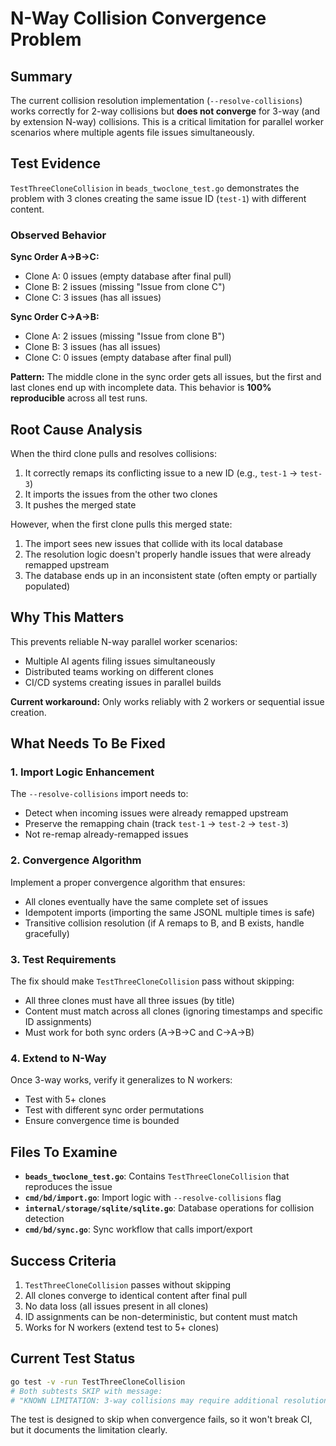# N-Way Collision Convergence Problem

## Summary

The current collision resolution implementation (`--resolve-collisions`) works correctly for 2-way collisions but **does not converge** for 3-way (and by extension N-way) collisions. This is a critical limitation for parallel worker scenarios where multiple agents file issues simultaneously.

## Test Evidence

`TestThreeCloneCollision` in `beads_twoclone_test.go` demonstrates the problem with 3 clones creating the same issue ID (`test-1`) with different content.

### Observed Behavior

**Sync Order A→B→C:**
- Clone A: 0 issues (empty database after final pull)
- Clone B: 2 issues (missing "Issue from clone C")
- Clone C: 3 issues (has all issues)

**Sync Order C→A→B:**
- Clone A: 2 issues (missing "Issue from clone B")
- Clone B: 3 issues (has all issues)
- Clone C: 0 issues (empty database after final pull)

**Pattern:** The middle clone in the sync order gets all issues, but the first and last clones end up with incomplete data. This behavior is **100% reproducible** across all test runs.

## Root Cause Analysis

When the third clone pulls and resolves collisions:
1. It correctly remaps its conflicting issue to a new ID (e.g., `test-1` → `test-3`)
2. It imports the issues from the other two clones
3. It pushes the merged state

However, when the first clone pulls this merged state:
1. The import sees new issues that collide with its local database
2. The resolution logic doesn't properly handle issues that were already remapped upstream
3. The database ends up in an inconsistent state (often empty or partially populated)

## Why This Matters

This prevents reliable N-way parallel worker scenarios:
- Multiple AI agents filing issues simultaneously
- Distributed teams working on different clones
- CI/CD systems creating issues in parallel builds

**Current workaround:** Only works reliably with 2 workers or sequential issue creation.

## What Needs To Be Fixed

### 1. Import Logic Enhancement
The `--resolve-collisions` import needs to:
- Detect when incoming issues were already remapped upstream
- Preserve the remapping chain (track `test-1` → `test-2` → `test-3`)
- Not re-remap already-remapped issues

### 2. Convergence Algorithm
Implement a proper convergence algorithm that ensures:
- All clones eventually have the same complete set of issues
- Idempotent imports (importing the same JSONL multiple times is safe)
- Transitive collision resolution (if A remaps to B, and B exists, handle gracefully)

### 3. Test Requirements
The fix should make `TestThreeCloneCollision` pass without skipping:
- All three clones must have all three issues (by title)
- Content must match across all clones (ignoring timestamps and specific ID assignments)
- Must work for both sync orders (A→B→C and C→A→B)

### 4. Extend to N-Way
Once 3-way works, verify it generalizes to N workers:
- Test with 5+ clones
- Test with different sync order permutations
- Ensure convergence time is bounded

## Files To Examine

- **`beads_twoclone_test.go`**: Contains `TestThreeCloneCollision` that reproduces the issue
- **`cmd/bd/import.go`**: Import logic with `--resolve-collisions` flag
- **`internal/storage/sqlite/sqlite.go`**: Database operations for collision detection
- **`cmd/bd/sync.go`**: Sync workflow that calls import/export

## Success Criteria

1. `TestThreeCloneCollision` passes without skipping
2. All clones converge to identical content after final pull
3. No data loss (all issues present in all clones)
4. ID assignments can be non-deterministic, but content must match
5. Works for N workers (extend test to 5+ clones)

## Current Test Status

```bash
go test -v -run TestThreeCloneCollision
# Both subtests SKIP with message:
# "KNOWN LIMITATION: 3-way collisions may require additional resolution logic"
```

The test is designed to skip when convergence fails, so it won't break CI, but it documents the limitation clearly.
